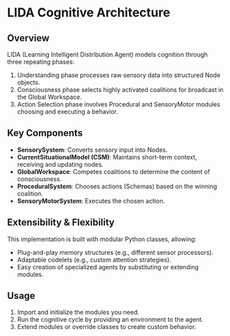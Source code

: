 # LIDA Cognitive Architecture

## Overview
LIDA (Learning Intelligent Distribution Agent) models cognition through three repeating phases:
1. Understanding phase processes raw sensory data into structured Node objects.  
2. Consciousness phase selects highly activated coalitions for broadcast in the Global Workspace.  
3. Action Selection phase involves Procedural and SensoryMotor modules choosing and executing a behavior.

## Key Components
- **SensorySystem**: Converts sensory input into Nodes.  
- **CurrentSituationalModel (CSM)**: Maintains short-term context, receiving and updating nodes.  
- **GlobalWorkspace**: Competes coalitions to determine the content of consciousness.  
- **ProceduralSystem**: Chooses actions (Schemas) based on the winning coalition.  
- **SensoryMotorSystem**: Executes the chosen action.

## Extensibility & Flexibility
This implementation is built with modular Python classes, allowing:  
- Plug-and-play memory structures (e.g., different sensor processors).  
- Adaptable codelets (e.g., custom attention strategies).  
- Easy creation of specialized agents by substituting or extending modules.

## Usage
1. Import and initialize the modules you need.  
2. Run the cognitive cycle by providing an environment to the agent.  
3. Extend modules or override classes to create custom behavior.
